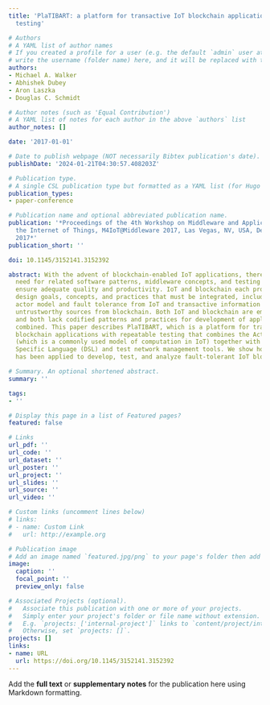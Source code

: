 ```yaml
---
title: 'PlaTIBART: a platform for transactive IoT blockchain applications with repeatable
  testing'

# Authors
# A YAML list of author names
# If you created a profile for a user (e.g. the default `admin` user at `content/authors/admin/`), 
# write the username (folder name) here, and it will be replaced with their full name and linked to their profile.
authors:
- Michael A. Walker
- Abhishek Dubey
- Aron Laszka
- Douglas C. Schmidt

# Author notes (such as 'Equal Contribution')
# A YAML list of notes for each author in the above `authors` list
author_notes: []

date: '2017-01-01'

# Date to publish webpage (NOT necessarily Bibtex publication's date).
publishDate: '2024-01-21T04:30:57.408203Z'

# Publication type.
# A single CSL publication type but formatted as a YAML list (for Hugo requirements).
publication_types:
- paper-conference

# Publication name and optional abbreviated publication name.
publication: '*Proceedings of the 4th Workshop on Middleware and Applications for
  the Internet of Things, M4IoT@Middleware 2017, Las Vegas, NV, USA, December 11,
  2017*'
publication_short: ''

doi: 10.1145/3152141.3152392

abstract: With the advent of blockchain-enabled IoT applications, there is an increased
  need for related software patterns, middleware concepts, and testing practices to
  ensure adequate quality and productivity. IoT and blockchain each provide different
  design goals, concepts, and practices that must be integrated, including the distributed
  actor model and fault tolerance from IoT and transactive information integrity over
  untrustworthy sources from blockchain. Both IoT and blockchain are emerging technologies
  and both lack codified patterns and practices for development of applications when
  combined. This paper describes PlaTIBART, which is a platform for transactive IoT
  blockchain applications with repeatable testing that combines the Actor pattern
  (which is a commonly used model of computation in IoT) together with a custom Domain
  Specific Language (DSL) and test network management tools. We show how PlaTIBART
  has been applied to develop, test, and analyze fault-tolerant IoT blockchain applications.

# Summary. An optional shortened abstract.
summary: ''

tags:
- ''

# Display this page in a list of Featured pages?
featured: false

# Links
url_pdf: ''
url_code: ''
url_dataset: ''
url_poster: ''
url_project: ''
url_slides: ''
url_source: ''
url_video: ''

# Custom links (uncomment lines below)
# links:
# - name: Custom Link
#   url: http://example.org

# Publication image
# Add an image named `featured.jpg/png` to your page's folder then add a caption below.
image:
  caption: ''
  focal_point: ''
  preview_only: false

# Associated Projects (optional).
#   Associate this publication with one or more of your projects.
#   Simply enter your project's folder or file name without extension.
#   E.g. `projects: ['internal-project']` links to `content/project/internal-project/index.md`.
#   Otherwise, set `projects: []`.
projects: []
links:
- name: URL
  url: https://doi.org/10.1145/3152141.3152392
---
```


Add the **full text** or **supplementary notes** for the publication here using Markdown formatting.
